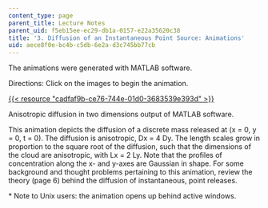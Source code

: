 ```yaml
---
content_type: page
parent_title: Lecture Notes
parent_uid: f5eb15ee-ec29-db1a-0157-e22a35620c38
title: '3. Diffusion of an Instantaneous Point Source: Animations'
uid: aece8f0e-bc4b-c5db-6e2a-d3c745bb77cb
---
```


The animations were generated with MATLAB software.

Directions: Click on the images to begin the animation.

[{{< resource "cadfaf9b-ce76-744e-01d0-3683539e393d" >}}](/ans7870/1/1.061/f04/animation/ANISO.AVI)

Anisotropic diffusion in two dimensions output of MATLAB software.

This animation depicts the diffusion of a discrete mass released at (x = 0, y = 0, t = 0). The diffusion is anisotropic, Dx = 4 Dy. The length scales grow in proportion to the square root of the diffusion, such that the dimensions of the cloud are anisotropic, with Lx = 2 Ly. Note that the profiles of concentration along the x- and y-axes are Gaussian in shape. For some background and thought problems pertaining to this animation, review the theory (page 6) behind the diffusion of instantaneous, point releases.

\* Note to Unix users: the animation opens up behind active windows.